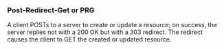 ### Post-Redirect-Get or PRG
A client POSTs to a server to create or update a resource; on success, the server replies not with a 200 OK but with a 303 redirect. The redirect causes the client to GET the created or updated resource.
